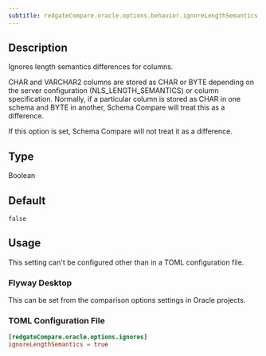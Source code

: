 ```yaml
---
subtitle: redgateCompare.oracle.options.behavior.ignoreLengthSemantics
---
```


## Description

Ignores length semantics differences for columns.

CHAR and VARCHAR2 columns are stored as CHAR or BYTE depending on the server configuration (NLS_LENGTH_SEMANTICS) or column specification. Normally, if a particular column is stored as CHAR in one schema and BYTE in another, Schema Compare will treat this as a difference.

If this option is set, Schema Compare will not treat it as a difference.

## Type

Boolean

## Default

`false`

## Usage

This setting can't be configured other than in a TOML configuration file.

### Flyway Desktop

This can be set from the comparison options settings in Oracle projects.

### TOML Configuration File

```toml
[redgateCompare.oracle.options.ignores]
ignoreLengthSemantics = true
```

